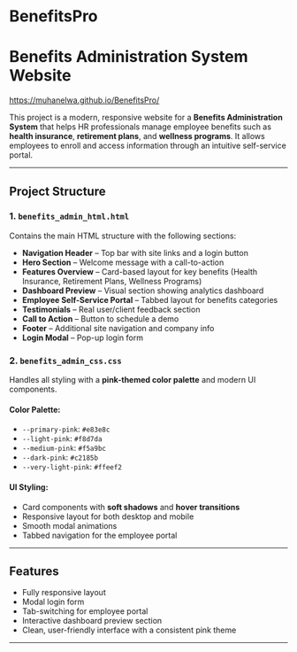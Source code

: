 # BenefitsPro
# Benefits Administration System Website

https://muhanelwa.github.io/BenefitsPro/

This project is a modern, responsive website for a **Benefits Administration System** that helps HR professionals manage employee benefits such as **health insurance**, **retirement plans**, and **wellness programs**. It allows employees to enroll and access information through an intuitive self-service portal.

---

##  Project Structure

### 1. `benefits_admin_html.html`
Contains the main HTML structure with the following sections:

- **Navigation Header** – Top bar with site links and a login button
- **Hero Section** – Welcome message with a call-to-action
- **Features Overview** – Card-based layout for key benefits (Health Insurance, Retirement Plans, Wellness Programs)
- **Dashboard Preview** – Visual section showing analytics dashboard
- **Employee Self-Service Portal** – Tabbed layout for benefits categories
- **Testimonials** – Real user/client feedback section
- **Call to Action** – Button to schedule a demo
- **Footer** – Additional site navigation and company info
- **Login Modal** – Pop-up login form

### 2. `benefits_admin_css.css`
Handles all styling with a **pink-themed color palette** and modern UI components.

####  Color Palette:
- `--primary-pink`: `#e83e8c`
- `--light-pink`: `#f8d7da`
- `--medium-pink`: `#f5a9bc`
- `--dark-pink`: `#c2185b`
- `--very-light-pink`: `#ffeef2`

#### UI Styling:
- Card components with **soft shadows** and **hover transitions**
- Responsive layout for both desktop and mobile
- Smooth modal animations
- Tabbed navigation for the employee portal

---

##  Features

- Fully responsive layout
- Modal login form
- Tab-switching for employee portal
- Interactive dashboard preview section
- Clean, user-friendly interface with a consistent pink theme

---

